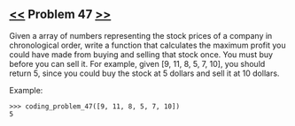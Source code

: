 ## [<<](../46) Problem 47 [>>](../48)

Given a array of numbers representing the stock prices of a company in chronological order, write a function that
calculates the maximum profit you could have made from buying and selling that stock once. You must buy before you
can sell it. For example, given [9, 11, 8, 5, 7, 10], you should return 5, since you could buy the stock at 5
dollars and sell it at 10 dollars.

Example:

    >>> coding_problem_47([9, 11, 8, 5, 7, 10])
    5

